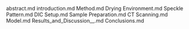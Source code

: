 abstract.md
introduction.md
Method.md
Drying Environment.md
Speckle Pattern.md
DIC Setup.md
Sample Preparation.md
CT Scanning.md
Model.md
Results_and_Discussion__.md
Conclusions.md